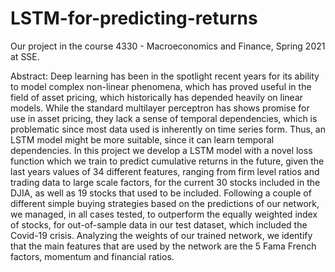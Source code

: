 # LSTM-for-predicting-returns
Our project in the course 4330 - Macroeconomics and Finance, Spring 2021 at SSE.

Abstract:
Deep learning has been in the spotlight recent years for its ability to model complex non-linear phenomena, which has proved useful in the field of asset pricing, which historically has depended heavily on linear models. While the standard multilayer perceptron has shows promise for use in asset pricing, they lack a sense of temporal dependencies, which is problematic since most data used is inherently on time series form. Thus, an LSTM model might be more suitable, since it can learn temporal dependencies. In this project we develop a LSTM model with a novel loss function which we train to predict cumulative returns in the future, given the last years values of 34 different features, ranging from firm level ratios and trading data to large scale factors, for the current 30 stocks included in the DJIA, as well as 19 stocks that used to be included. Following a couple of different simple buying strategies based on the predictions of our network, we managed, in all cases tested, to outperform the equally weighted index of stocks, for out-of-sample data in our test dataset, which included the Covid-19 crisis. Analyzing the weights of our trained network, we identify that the main features that are used by the network are the 5 Fama French factors, momentum and financial ratios.
